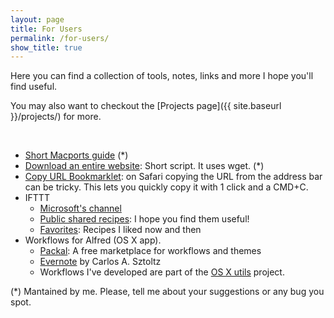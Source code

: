 ```yaml
---
layout: page
title: For Users
permalink: /for-users/
show_title: true
---
```


Here you can find a collection of tools, notes, links and more I hope you'll find useful.

You may also want to checkout the [Projects page]({{ site.baseurl }}/projects/) for more.

<br>

- [Short Macports guide](https://www.evernote.com/l/AENoTAGBFR5Es5YT7y-wdlkXitg40gvEQD8) (*)
- [Download an entire website](https://gist.github.com/pirafrank/181360a3754abe79a5c8): Short script. It uses wget. (*)
- [Copy URL Bookmarklet](https://gist.github.com/pirafrank/5a4f6f56f3cf931ddf6b): on Safari copying the URL from the address bar can be tricky. This lets you quickly copy it with 1 click and a CMD+C.
- IFTTT
    - [Microsoft's channel](https://ifttt.com/p/microsoft/shared)
    - [Public shared recipes](https://ifttt.com/myrecipes/shared): I hope you find them useful!
    - [Favorites](https://ifttt.com/p/pirafrank/favorites): Recipes I liked now and then
- Workflows for Alfred (OS X app).
    - [Packal](http://www.packal.org): A free marketplace for workflows and themes
    - [Evernote](http://www.alfredforum.com/topic/840-evernote-791-search-create-append-text-preview-reminders-and-more-all-within-alfred) by Carlos A. Sztoltz
    - Workflows I've developed are part of the [OS X utils](https://github.com/pirafrank/OSX_utils) project.

(*) Mantained by me. Please, tell me about your suggestions or any bug you spot.
